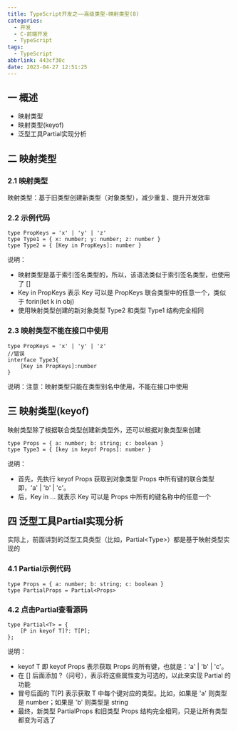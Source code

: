 ```yaml
---
title: TypeScript开发之——高级类型-映射类型(8)
categories:
  - 开发
  - C-前端开发
  - TypeScript
tags:
  - TypeScript
abbrlink: 443cf30c
date: 2023-04-27 12:51:25
---
```

## 一 概述

* 映射类型
* 映射类型(keyof)
* 泛型工具Partial实现分析

<!--more-->

## 二 映射类型

### 2.1 映射类型

映射类型：基于旧类型创建新类型（对象类型），减少重复、提升开发效率

### 2.2 示例代码

```
type PropKeys = 'x' | 'y' | 'z'
type Type1 = { x: number; y: number; z: number }
type Type2 = { [Key in PropKeys]: number }
```

说明：

* 映射类型是基于索引签名类型的，所以，该语法类似于索引签名类型，也使用了 []
* Key in PropKeys 表示 Key 可以是 PropKeys 联合类型中的任意一个，类似于 forin(let k in obj)
* 使用映射类型创建的新对象类型 Type2 和类型 Type1 结构完全相同

### 2.3 映射类型不能在接口中使用

```
type PropKeys = 'x' | 'y' | 'z'
//错误
interface Type3{
    [Key in PropKeys]:number
}
```

说明：注意：映射类型只能在类型别名中使用，不能在接口中使用

## 三 映射类型(keyof)

映射类型除了根据联合类型创建新类型外，还可以根据对象类型来创建

```
type Props = { a: number; b: string; c: boolean }
type Type3 = { [key in keyof Props]: number }
```

说明：

* 首先，先执行 keyof Props 获取到对象类型 Props 中所有键的联合类型即，'a' | 'b' | 'c'。
* 后，Key in ... 就表示 Key 可以是 Props 中所有的键名称中的任意一个

## 四 泛型工具Partial实现分析

实际上，前面讲到的泛型工具类型（比如，Partial\<Type>）都是基于映射类型实现的

### 4.1 Partial示例代码

```
type Props = { a: number; b: string; c: boolean }
type PartialProps = Partial<Props>
```

### 4.2 点击Partial查看源码

```
type Partial<T> = {
    [P in keyof T]?: T[P];
}; 
```

说明：

* keyof T 即 keyof Props 表示获取 Props 的所有键，也就是：'a' | 'b' | 'c'。
* 在 [] 后面添加 ?（问号），表示将这些属性变为可选的，以此来实现 Partial 的功能
* 冒号后面的 T[P] 表示获取 T 中每个键对应的类型。比如，如果是 'a' 则类型是 number；如果是 'b' 则类型是 string
* 最终，新类型 PartialProps 和旧类型 Props 结构完全相同，只是让所有类型都变为可选了